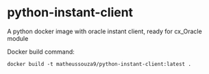 # python-instant-client
A python docker image with oracle instant client, ready for cx_Oracle module

Docker build command:

`docker build -t matheussouza9/python-instant-client:latest .`